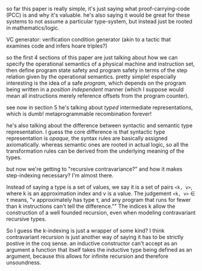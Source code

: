 so far this paper is really simple, it's just saying what proof-carrying-code (PCC) is and why it's valuable. he's also saying it would be great for these systems to not assume a particular type-system, but instead just be rooted in mathematics/logic.

VC generator: verification condition generator (akin to a tactic that examines code and infers hoare triples?)

so the first 4 sections of this paper are just talking about how we can specify the operational semantics of a physical machine and instruction set, then define program state safety and program safety in terms of the step relation given by the operational semantics. pretty simple! especially interesting is the idea of a safe *program*, which depends on the program being written in a *position independent* manner (which I suppose would mean all instructions merely reference offsets from the program counter).

see now in section 5 he's talking about *typed* intermediate representations, which is dumb! metaprogrammable recombination forever!

he's also talking about the difference between syntactic and semantic type representation. I guess the core difference is that syntactic type representation is *opaque*, the syntax rules are basically assigned axiomatically. whereas semantic ones are rooted in actual logic, so all the transformation rules can be derived from the underlying meaning of the types.

but now we're getting to "recursive contravariance?" and how it makes step-indexing necessary? I'm almost there.

Instead of saying a type is a set of values, we say it is a set of pairs `<k, v>`, where k is an approximation index and v is a value. The judgement `<k, v>` ∈ τ means, "v approximately has type τ, and any program that runs for fewer than k instructions can't tell the  difference."" The indices k allow the construction of a well founded recursion, even when modeling contravariant recursive types.

So I guess the k-indexing is just a wrapper of some kind? I think contravariant recursion is just another way of saying it has to be strictly postive in the coq sense. an inductive constructor can't accept as an argument a function that itself takes the inductive type being defined as an argument, because this allows for infinite recursion and therefore unsoundness.

